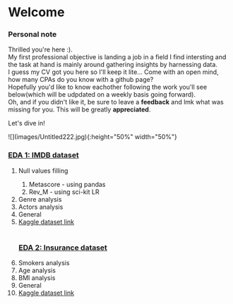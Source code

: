 <h1>Welcome</h1>


<h3>Personal note</h3>
<p> Thrilled you're here :).<br>
  My first professional objective is landing a job in a field I find intersting and the task at hand is mainly around gathering insights by harnessing data.<br>
  I guess my CV got you here so I'll keep it lite... Come with an open mind, how many CPAs do you know with a github page?<br>
  Hopefully you'd like to know eachother following the work you'll see below(which will be udpdated on a weekly basis going forward).<br>
  Oh, and if you didn't like it, be sure to leave a <strong>feedback</strong> and lmk what was missing for you. This will be greatly <strong>appreciated</strong>.</p>
  
  
  <p>Let's dive in!</p>
  ![](images/Untitled222.jpg){:height="50%" width="50%"}


<h3><a href="https://github.com/reifeitan/Hello_World/blob/master-branch/IMDB/IMDB.ipynb">EDA 1: IMDB dataset</a></h3>
<ol>
<li>Null values filling</li>
<ol>
<li>Metascore - using pandas</li>
<li>Rev_M - using sci-kit LR</li>
</ol>
<li>Genre analysis</li>
<li>Actors analysis
<li>General</li>
<li><a href="https://www.kaggle.com/PromptCloudHQ/imdb-data">Kaggle dataset link</a></li>
<br>

<h3><a href="https://github.com/reifeitan/Hello_World/blob/master-branch/Insurance/Insurance.ipynb">EDA 2: Insurance dataset</a></h3>
<li>Smokers analysis</li>
<li>Age analysis</li>
<li>BMI analysis
<li>General</li>
<li><a href="https://www.kaggle.com/raghupalem/insurance">Kaggle dataset link</a></li>






